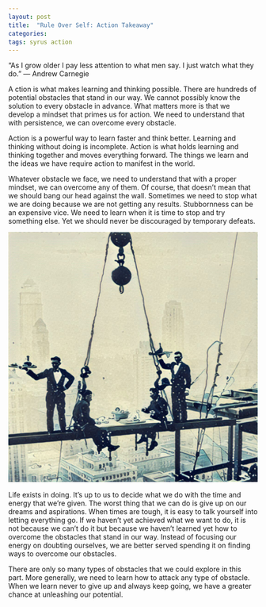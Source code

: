 ```yaml
---
layout: post
title:  "Rule Over Self: Action Takeaway"
categories: 
tags: syrus action
---
```


“As I grow older I pay less attention to what men say. I just watch what they do.”
— Andrew Carnegie 

A ction is what makes learning and thinking possible. There are hundreds of potential obstacles that stand in our way. We cannot possibly know the solution to every obstacle in advance. What matters more is that we develop a mindset that primes us for action. We need to understand that with persistence, we can overcome every obstacle.

Action is a powerful way to learn faster and think better. Learning and thinking without doing is incomplete. Action is what holds learning and thinking together and moves everything forward. The things we learn and the ideas we have require action to manifest in the world.

Whatever obstacle we face, we need to understand that with a proper mindset, we can overcome any of them. Of course, that doesn’t mean that we should bang our head against the wall. Sometimes we need to stop what we are doing because we are not getting any results. Stubbornness can be an expensive vice. We need to learn when it is time to stop and try something else. Yet we should never be discouraged by temporary defeats.

<img src="/media/action-takeaway.jpg" />

Life exists in doing. It’s up to us to decide what we do with the time and energy that we’re given. The worst thing that we can do is give up on our dreams and aspirations. When times are tough, it is easy to talk yourself into letting everything go. If we haven’t yet achieved what we want to do, it is not because we can’t do it but because we haven’t learned yet how to overcome the obstacles that stand in our way. Instead of focusing our energy on doubting ourselves, we are better served spending it on finding ways to overcome our obstacles.

There are only so many types of obstacles that we could explore in this part. More generally, we need to learn how to attack any type of obstacle. When we learn never to give up and always keep going, we have a greater chance at unleashing our potential.